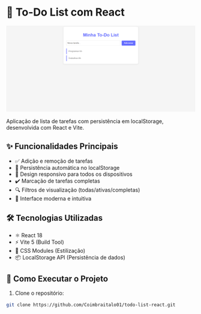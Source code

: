 # 📝 To-Do List com React

![Preview da Aplicação](https://raw.githubusercontent.com/Coimbraitalo01/todo-list-react/main/public/preview.png?raw=true&v=2)

Aplicação de lista de tarefas com persistência em localStorage, desenvolvida com React e Vite.

## ✨ Funcionalidades Principais

- ✅ Adição e remoção de tarefas
- 💾 Persistência automática no localStorage
- 📱 Design responsivo para todos os dispositivos
- ✔️ Marcação de tarefas completas
- 🔍 Filtros de visualização (todas/ativas/completas)
- 🎨 Interface moderna e intuitiva

## 🛠️ Tecnologias Utilizadas

- ⚛️ React 18
- ⚡ Vite 5 (Build Tool)
- 🎨 CSS Modules (Estilização)
- 📦 LocalStorage API (Persistência de dados)

## 🚀 Como Executar o Projeto

1. Clone o repositório:
```bash
git clone https://github.com/Coimbraitalo01/todo-list-react.git
